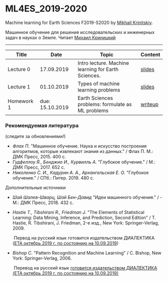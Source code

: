 # ML4ES_2019-2020
Machine learning for Earth Sciences F2019-S2020 by [Mikhail Krinitskiy](https://sail.ocean.ru/viewuser.php?user=krinitsky). 

Машинное обучение для решения исследовательских и инженерных задач в науках о Земле. Читает [Михаил Криницкий](https://sail.ocean.ru/viewuser.php?user=krinitsky)

-------

| Title      | Date            | Topic                                               | Content                                                      |
| ---------- | --------------- | --------------------------------------------------- | ------------------------------------------------------------ |
| Lecture 0  | 17.09.2019      | Intro lecture. Machine learning for Earth Sciences. | [slides](https://github.com/MKrinitskiy/ML4ES_2019-2020/blob/master/Lect0/Lect0.pdf) |
| Lecture 1  | 01.10.2019      | Types of machine learning problems                  | [slides](https://github.com/MKrinitskiy/ML4ES_2019-2020/blob/master/Lect01/Lect01.pdf) |
| Homework 1 | due: 15.10.2019 | Earth Sciences problems: formulate as ML problems   | [writeup](https://github.com/MKrinitskiy/ML4ES_2019-2020/blob/master/HW01/HW01.md) |



### Рекомендуемая литература

(следите за обновлениями!)

- *Флах П.* "Машинное обучение. Наука и искусство построения алгоритмов, которые
  извлекают знания из данных." / Флах П. М.: ДМК Пресс, 2015. 400 c.
- *Гудфеллоу Я., Бенджио И., Курвилль А.* "Глубокое обучение." / М.: ДМК Пресс, 2017. 652 c.
- *Николенко С. И., Кадурин А. А., Архангельская Е. О.* "Глубокое обучение." / СПб.: Питер. 2019. 480 с.

Дополнительные источники

- *Шай Шалев-Шварц, Шай Бен-Давид* "Идеи машинного обучения." / - М.: ДМК Пресс, 2018. 432 c.

- *Hastie T., Tibshirani R., Friedman J.* "The Elements of Statistical Learning: Data Mining, Inference, and Prediction, Second Edition" / T. Hastie, R. Tibshirani, J. Friedman, 2-е изд., New York: Springer-Verlag, 2009.

  ​	Первод на русский язык готовится издательством ДИАЛЕКТИКА ([ETA октябрь 2019 г. по состоянию на 10.09.2019](https://shtonda.blogspot.com/2017/11/elements-statistical-learning-hastie.html))

- *Bishop C.* "Pattern Recognition and Machine Learning" / C. Bishop, New York: Springer-Verlag, 2006.

  ​	Перевод на русский язык [готовится издательством ДИАЛЕКТИКА (ETA октябрь 2019 г. по состоянию на 10.09.2019)](http://shtonda.blogspot.com/2018/05/pattern-recognition-machine-learning.html)